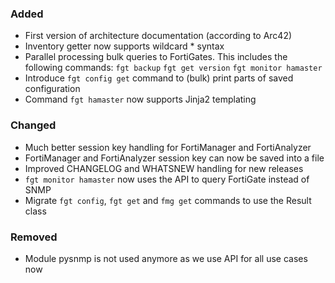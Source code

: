 ### Added

- First version of architecture documentation (according to Arc42)
- Inventory getter now supports wildcard * syntax
- Parallel processing bulk queries to FortiGates. This includes the following commands:
  `fgt backup` `fgt get version` `fgt monitor hamaster`
- Introduce `fgt config get` command to (bulk) print parts of saved configuration
- Command `fgt hamaster` now supports Jinja2 templating

### Changed

- Much better session key handling for FortiManager and FortiAnalyzer
- FortiManager and FortiAnalyzer session key can now be saved into a file
- Improved CHANGELOG and WHATSNEW handling for new releases
- `fgt monitor hamaster` now uses the API to query FortiGate instead of SNMP
- Migrate `fgt config`, `fgt get` and `fmg get` commands to use the Result class

### Removed

- Module pysnmp is not used anymore as we use API for all use cases now
